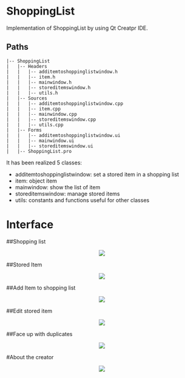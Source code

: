 # ShoppingList
Implementation of ShoppingList by using Qt Creatpr IDE.

## Paths
```.
|-- ShoppingList
|   |-- Headers
|   |   |-- additemtoshoppinglistwindow.h
|   |   |-- item.h
|   |   |-- mainwindow.h
|   |   |-- storeditemswindow.h
|   |   |-- utils.h
|   |-- Sources
|   |   |-- additemtoshoppinglistwindow.cpp
|   |   |-- item.cpp
|   |   |-- mainwindow.cpp
|   |   |-- storeditemswindow.cpp
|   |   |-- utils.cpp
|   |-- Forms
|   |   |-- additemtoshoppinglistwindow.ui
|   |   |-- mainwindow.ui
|   |   |-- storeditemswindow.ui
|   |-- ShoppingList.pro
```
It has been realized 5 classes:
- additemtoshoppinglistwindow: set a stored item in a shopping list
- item: object item
- mainwindow: show the list of item
- storeditemswindow: manage stored items
- utils: constants and functions useful for other classes

# Interface
##Shopping list
<p align="center">
 <img src="https://user-images.githubusercontent.com/45711698/229205258-67b127f4-eda5-4348-8086-ab4257bc5524.png" />
</p>
##Stored Item
<p align="center">
 <img src="https://user-images.githubusercontent.com/45711698/229205260-b9efa084-29b2-4596-94ec-32a2abe9c1f8.png" />
</p>
##Add Item to shopping list
<p align="center">
 <img src="https://user-images.githubusercontent.com/45711698/229205263-9dcdf184-3aaa-49b9-add4-a8d8cdb693a7.png" />
</p>
##Edit stored item
<p align="center">
 <img src="https://user-images.githubusercontent.com/45711698/229205268-fef6e05e-2fa9-422c-b61f-17024a42654e.png" />
</p>
##Face up with duplicates
<p align="center">
 <img src="https://user-images.githubusercontent.com/45711698/229205254-e053e780-3b2a-43ec-af91-ee06082019fa.png" />
</p>
#About the creator
<p align="center">
 <img src="https://user-images.githubusercontent.com/45711698/229207249-a43f2c11-25d0-40f9-b334-4dc52043becd.png" />
</p>
